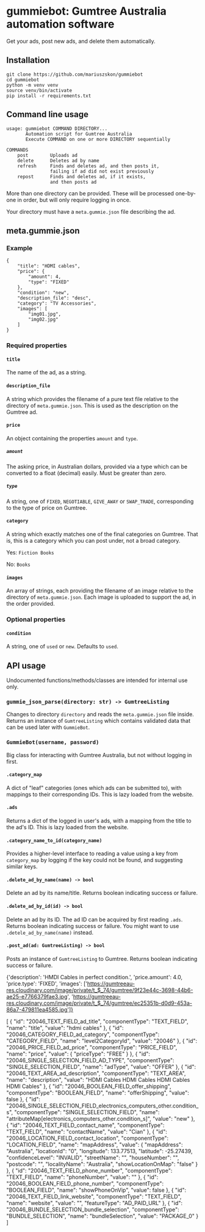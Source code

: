 # gummiebot: Gumtree Australia automation software

Get your ads, post new ads, and delete them automatically.

## Installation

    git clone https://github.com/mariuszskon/gummiebot
    cd gummiebot
    python -m venv venv
    source venv/bin/activate
    pip install -r requirements.txt

## Command line usage

    usage: gummiebot COMMAND DIRECTORY...
           Automation script for Gumtree Australia
           Execute COMMAND on one or more DIRECTORY sequentially

    COMMANDS
        post        Uploads ad
        delete      Deletes ad by name
        refresh     Finds and deletes ad, and then posts it,
                    failing if ad did not exist previously
        repost      Finds and deletes ad, if it exists,
                    and then posts ad

More than one directory can be provided. These will be processed one-by-one in order, but will only require logging in once.

Your directory must have a `meta.gummie.json` file describing the ad.

## meta.gummie.json

### Example

    {
        "title": "HDMI cables",
        "price": {
            "amount": 4,
            "type": "FIXED"
        },
        "condition": "new",
        "description_file": "desc",
        "category": "TV Accessories",
        "images": [
            "img01.jpg",
            "img02.jpg"
        ]
    }

### Required properties

#### `title`

The name of the ad, as a string.

#### `description_file`

A string which provides the filename of a pure text file relative to the directory of `meta.gummie.json`. This is used as the description on the Gumtree ad.

#### `price`

An object containing the properties `amount` and `type`.

##### `amount`

The asking price, in Australian dollars, provided via a type which can be converted to a float (decimal) easily. Must be greater than zero.

##### `type`

A string, one of `FIXED`, `NEGOTIABLE`, `GIVE_AWAY` or `SWAP_TRADE`, corresponding to the type of price on Gumtree.

#### `category`

A string which exactly matches one of the final categories on Gumtree. That is, this is a category which you can post under, not a broad category.

Yes: `Fiction Books`

No: `Books`

#### `images`

An array of strings, each providing the filename of an image relative to the directory of `meta.gummie.json`. Each image is uploaded to support the ad, in the order provided.

### Optional properties

#### `condition`

A string, one of `used` or `new`. Defaults to `used`.

## API usage

Undocumented functions/methods/classes are intended for internal use only.

### `gummie_json_parse(directory: str) -> GumtreeListing`

Changes to directory `directory` and reads the `meta.gummie.json` file inside. Returns an instance of `GumtreeListing` which contains validated data that can be used later with `GummieBot`.

### `GummieBot(username, password)`

Big class for interacting with Gumtree Australia, but not without logging in first.

#### `.category_map`

A dict of "leaf" categories (ones which ads can be submitted to), with mappings to their corresponding IDs. This is lazy loaded from the website.

#### `.ads`

Returns a dict of the logged in user's ads, with a mapping from the title to the ad's ID. This is lazy loaded from the website.

#### `.category_name_to_id(category_name)`

Provides a higher-level interface to reading a value using a key from `category_map` by logging if the key could not be found, and suggesting similar keys.

#### `.delete_ad_by_name(name) -> bool`

Delete an ad by its name/title. Returns boolean indicating success or failure.

#### `.delete_ad_by_id(id) -> bool`

Delete an ad by its ID. The ad ID can be acquired by first reading `.ads`. Returns boolean indicating success or failure. You might want to use `.detele_ad_by_name(name)` instead.

#### `.post_ad(ad: GumtreeListing) -> bool`

Posts an instance of `GumtreeListing` to Gumtree. Returns boolean indicating success or failure.

{'description': 'HMDI Cables in perfect condition.', 'price.amount': 4.0, 'price.type': 'FIXED', 'images': ['https://gumtreeau-res.cloudinary.com/image/private/t_$_74/gumtree/9f23e44c-3698-44b6-ae25-e7766379fae3.jpg', 'https://gumtreeau-res.cloudinary.com/image/private/t_$_74/gumtree/ec25351b-d0d9-453a-86a7-479811ea4585.jpg']}


[
    {
        "id": "20046_TEXT_FIELD_ad_title",
        "componentType": "TEXT_FIELD",
        "name": "title",
        "value": "hdmi cables"
    },
    {
        "id": "20046_CATEGORY_FIELD_ad_category",
        "componentType": "CATEGORY_FIELD",
        "name": "level2CategoryId",
        "value": "20046"
    },
    {
        "id": "20046_PRICE_FIELD_ad_price",
        "componentType": "PRICE_FIELD",
        "name": "price",
        "value": {
            "priceType": "FREE"
        }
    },
    {
        "id": "20046_SINGLE_SELECTION_FIELD_AD_TYPE",
        "componentType": "SINGLE_SELECTION_FIELD",
        "name": "adType",
        "value": "OFFER"
    },
    {
        "id": "20046_TEXT_AREA_ad_description",
        "componentType": "TEXT_AREA",
        "name": "description",
        "value": "HDMI Cables HDMI Cables HDMI Cables HDMI Cables"
    },
    {
        "id": "20046_BOOLEAN_FIELD_offer_shipping",
        "componentType": "BOOLEAN_FIELD",
        "name": "offerShipping",
        "value": false
    },
    {
        "id": "20046_SINGLE_SELECTION_FIELD_electronics_computers_other.condition_s",
        "componentType": "SINGLE_SELECTION_FIELD",
        "name": "attributeMap[electronics_computers_other.condition_s]",
        "value": "new"
    },
    {
        "id": "20046_TEXT_FIELD_contact_name",
        "componentType": "TEXT_FIELD",
        "name": "contactName",
        "value": "Cian"
    },
    {
        "id": "20046_LOCATION_FIELD_contact_location",
        "componentType": "LOCATION_FIELD",
        "name": "mapAddress",
        "value": {
            "mapAddress": "Australia",
            "locationId": "0",
            "longitude": 133.77513,
            "latitude": -25.27439,
            "confidenceLevel": "INVALID",
            "streetName": "",
            "houseNumber": "",
            "postcode": "",
            "localityName": "Australia",
            "showLocationOnMap": "false"
        }
    },
    {
        "id": "20046_TEXT_FIELD_phone_number",
        "componentType": "TEXT_FIELD",
        "name": "phoneNumber",
        "value": ""
    },
    {
        "id": "20046_BOOLEAN_FIELD_phone_number",
        "componentType": "BOOLEAN_FIELD",
        "name": "showPhoneOnVip",
        "value": false
    },
    {
        "id": "20046_TEXT_FIELD_link_website",
        "componentType": "TEXT_FIELD",
        "name": "website",
        "value": "",
        "featureType": "AD_PAID_URL"
    },
    {
        "id": "20046_BUNDLE_SELECTION_bundle_selection",
        "componentType": "BUNDLE_SELECTION",
        "name": "bundleSelection",
        "value": "PACKAGE_0"
    }
]